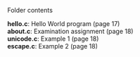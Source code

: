 
Folder contents<p>
<b>hello.c</b>: Hello World program (page 17)<br>
<b>about.c</b>: Examination assignment (page 18)<br>
<b>unicode.c</b>: Example 1 (page 18)<br>
<b>escape.c</b>: Example 2 (page 18)<br>
